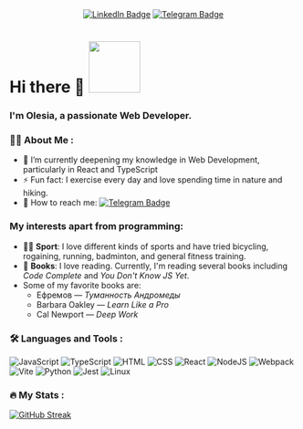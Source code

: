 <div id="badges" align="center">
  <a href="https://www.linkedin.com/in/olesia-kniazeva/"><img src="https://img.shields.io/badge/LinkedIn-blue?style=for-the-badge&logo=linkedin&logoColor=white" alt="LinkedIn Badge" target="_blank" rel="noopener"></a>
  <a href="https://t.me/Oliettani"><img src="https://img.shields.io/badge/Telegram-blue?style=for-the-badge&logo=telegram&logoColor=white" alt="Telegram Badge"></a>
</div>

# Hi there 👋 <img src="https://media.giphy.com/media/mGcNjsfWAjY5AEZNw6/giphy.gif" width=90>
### I'm Olesia, a passionate Web Developer.

### :woman_technologist: About Me :
- 🌱 I’m currently deepening my knowledge in Web Development, particularly in React and TypeScript
- ⚡️ Fun fact: I exercise every day and love spending time in nature and hiking.
- 📧 How to reach me: [![Telegram Badge](https://img.shields.io/badge/-Oliettani-blue?style=flat&logo=Telegram&logoColor=white)](https://t.me/Oliettani)

### My interests apart from programming:
- 🚴🏻 **Sport**: I love different kinds of sports and have tried bicycling, rogaining, running, badminton, and general fitness training.
- 📖 **Books**: I love reading. Currently, I'm reading several books including *Code Complete* and *You Don't Know JS Yet*.
- Some of my favorite books are:
    - Ефремов — *Туманность Андромеды*
    - Barbara Oakley — *Learn Like a Pro*
    - Cal Newport — *Deep Work*
 
### :hammer_and_wrench: Languages and Tools :
![JavaScript](https://img.shields.io/badge/JavaScript-F7DF1E?style=for-the-badge&logo=javascript&logoColor=black)
![TypeScript](https://img.shields.io/badge/TypeScript-007ACC?style=for-the-badge&logo=typescript&logoColor=white)
![HTML](https://img.shields.io/badge/HTML-%23bebebe?style=for-the-badge&logo=html5&logoColor=%20%23e34c26%20)
![CSS](https://img.shields.io/badge/CSS-%23bebebe?style=for-the-badge&logo=css3&logoColor=%20%23264de4%20)
![React](https://img.shields.io/badge/React-black?style=for-the-badge&logo=react&logoColor=%252361DAFB)
![NodeJS](https://img.shields.io/badge/node.js-6DA55F?style=for-the-badge&logo=node.js&logoColor=white)
![Webpack](https://img.shields.io/badge/webpack-%238DD6F9.svg?style=for-the-badge&logo=webpack&logoColor=black)
![Vite](https://img.shields.io/badge/vite-%23646CFF.svg?style=for-the-badge&logo=vite&logoColor=white)
![Python](https://img.shields.io/badge/Python-%23FFE873?style=for-the-badge&logo=python)
![Jest](https://img.shields.io/badge/Jest-darkred?style=for-the-badge&logo=jest&logoColor=white)
![Linux](https://img.shields.io/badge/Linux-FCC624?style=for-the-badge&logo=linux&logoColor=black)

### :fire: My Stats :
[![GitHub Streak](https://streak-stats.demolab.com?user=OlesiaKniazeva&theme=transparent&hide_border=true&mode=weekly&fire=FF2222&dates=2C68F6&currStreakLabel=2C68F6&currStreakNum=2C68F6)](https://git.io/streak-stats)
